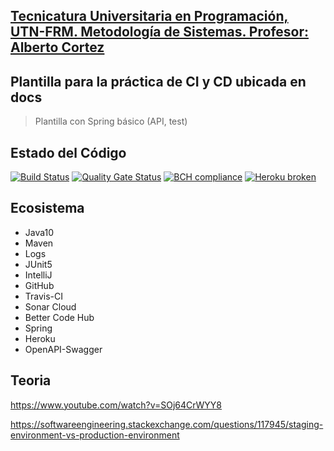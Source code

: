 ## [Tecnicatura Universitaria en Programación, UTN-FRM. Metodología de Sistemas. Profesor: Alberto Cortez](http://www.frm.utn.edu.ar)
## Plantilla para la práctica de CI y CD ubicada en docs
> Plantilla con Spring básico (API, test) 

## Estado del Código
[![Build Status](https://travis-ci.org/vargasjuanj/Calculadora.svg?branch=develop)](https://travis-ci.org/vargasjuanj/Calculadora)
[![Quality Gate Status](https://sonarcloud.io/api/project_badges/measure?project=ar.frm.utn%3Acalculadora&metric=alert_status)](https://sonarcloud.io/dashboard?id=ar.frm.utn%3Acalculadora)
[![BCH compliance](https://bettercodehub.com/edge/badge/vargasjuanj/Calculadora?branch=develop)](https://bettercodehub.com/)
[![Heroku broken](https://calculadora-utn.herokuapp.com/system/version-badge)](https://calculadora-utn.herokuapp.com/swagger-ui.html)
## Ecosistema

* Java10
* Maven
* Logs
* JUnit5
* IntelliJ
* GitHub
* Travis-CI
* Sonar Cloud
* Better Code Hub
* Spring
* Heroku
* OpenAPI-Swagger


## Teoria

https://www.youtube.com/watch?v=SOj64CrWYY8

https://softwareengineering.stackexchange.com/questions/117945/staging-environment-vs-production-environment


